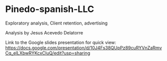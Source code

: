 # Pinedo-spanish-LLC
Exploratory analysis, Client retention, advertising

Analysis by Jesus Acevedo Delatorre

Link to the Google slides presentation for quick view:
https://docs.google.com/presentation/d/10J4Fs38QUpPz89cuRYVnZaRmvCq_elLXbwRYKcxCluQ/edit?usp=sharing

